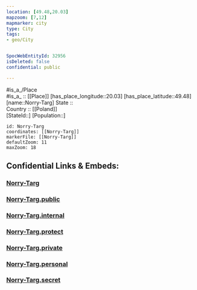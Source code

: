 ```yaml
---
location: [49.48,20.03] 
mapzoom: [7,12] 
mapmarker: city 
type: City
tags:
- geo/City


SpocWebEntityId: 32956
isDeleted: false
confidential: public

---
```

#is_a_/Place  
#is_a_ :: [[Place]] 
[has_place_longitude::20.03] 
[has_place_latitude::49.48] 
[name::Norry-Targ] 
State ::  
Country :: [[Poland]]  
[StateId::] 
[Population::] 



```leaflet
id: Norry-Targ
coordinates: [[Norry-Targ]] 
markerFile: [[Norry-Targ]] 
defaultZoom: 11 
maxZoom: 18
```


## Confidential Links & Embeds: 

### [Norry-Targ](/_Standards/Earth/Continent/Europe/Europe~East/Poland/Provinces~Poland/Lesser_Poland/City/Norry-Targ.md) 

### [Norry-Targ.public](/_public/Earth/Continent/Europe/Europe~East/Poland/Provinces~Poland/Lesser_Poland/City/Norry-Targ.public.md) 

### [Norry-Targ.internal](/_internal/Earth/Continent/Europe/Europe~East/Poland/Provinces~Poland/Lesser_Poland/City/Norry-Targ.internal.md) 

### [Norry-Targ.protect](/_protect/Earth/Continent/Europe/Europe~East/Poland/Provinces~Poland/Lesser_Poland/City/Norry-Targ.protect.md) 

### [Norry-Targ.private](/_private/Earth/Continent/Europe/Europe~East/Poland/Provinces~Poland/Lesser_Poland/City/Norry-Targ.private.md) 

### [Norry-Targ.personal](/_personal/Earth/Continent/Europe/Europe~East/Poland/Provinces~Poland/Lesser_Poland/City/Norry-Targ.personal.md) 

### [Norry-Targ.secret](/_secret/Earth/Continent/Europe/Europe~East/Poland/Provinces~Poland/Lesser_Poland/City/Norry-Targ.secret.md)

